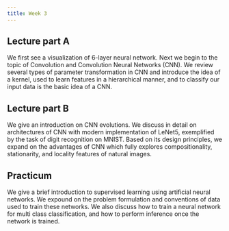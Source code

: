 ```yaml
---
title: Week 3
---
```



## Lecture part A

We first see a visualization of 6-layer neural network. Next we begin to the topic of Convolution and Convolution Neural Networks (CNN). We review several types of parameter transformation in CNN and introduce the idea of a kernel, used to learn features in a hierarchical manner, and to classify our input data is the basic idea of a CNN.


## Lecture part B

We give an introduction on CNN evolutions. We discuss in detail on architectures of CNN with modern implementation of LeNet5, exemplified by the task of digit recognition on MNIST. Based on its design principles, we expand on the advantages of CNN which fully explores compositionality, stationarity, and locality features of natural images.


## Practicum

We give a brief introduction to supervised learning using artificial neural networks. We expound on the problem formulation and conventions of data used to train these networks. We also discuss how to train a neural network for multi class classification, and how to perform inference once the network is trained.
